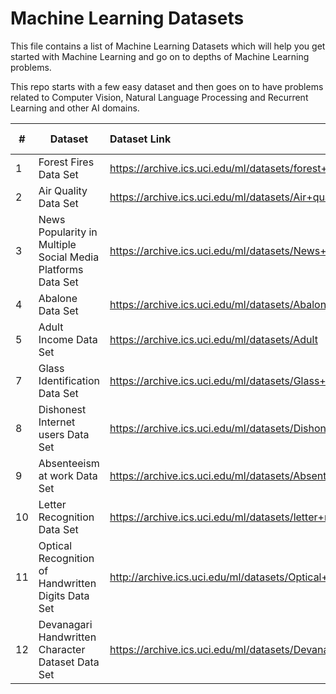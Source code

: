 # Machine Learning Datasets

This file contains a list of Machine Learning Datasets which will help you get started with Machine Learning and go on to depths of Machine Learning problems. 



This repo starts with a few easy dataset and then goes on to have problems related to Computer Vision, Natural Language Processing and Recurrent Learning and other AI domains.

| #    | Dataset                                                     | Dataset Link                                                 | Task on Dataset                |
| ---- | ----------------------------------------------------------- | :----------------------------------------------------------- | :----------------------------- |
| 1    | Forest Fires Data Set                                       | <https://archive.ics.uci.edu/ml/datasets/forest+fires>       | Regression                     |
| 2    | Air Quality Data Set                                        | <https://archive.ics.uci.edu/ml/datasets/Air+quality>        | Regression                     |
| 3    | News Popularity in Multiple Social Media Platforms Data Set | <https://archive.ics.uci.edu/ml/datasets/News+Popularity+in+Multiple+Social+Media+Platforms> | Regression                     |
| 4    | Abalone Data Set                                            | <https://archive.ics.uci.edu/ml/datasets/Abalone>            | Classification                 |
| 5    | Adult Income Data Set                                       | <https://archive.ics.uci.edu/ml/datasets/Adult>              | Classification                 |
| 7    | Glass Identification Data Set                               | <https://archive.ics.uci.edu/ml/datasets/Glass+Identification> | Classification                 |
| 8    | Dishonest Internet users Data Set                           | <https://archive.ics.uci.edu/ml/datasets/Dishonest+Internet+users+Dataset> | Classification, Clustering     |
| 9    | Absenteeism at work Data Set                                | <https://archive.ics.uci.edu/ml/datasets/Absenteeism+at+work> | Classification, Clustering     |
| 10   | Letter Recognition Data Set                                 | <https://archive.ics.uci.edu/ml/datasets/letter+recognition> | Classification, NN             |
| 11   | Optical Recognition of Handwritten Digits Data Set          | <http://archive.ics.uci.edu/ml/datasets/Optical+Recognition+of+Handwritten+Digits> | Classification, NN             |
| 12   | Devanagari Handwritten Character Dataset Data Set           | <https://archive.ics.uci.edu/ml/datasets/Devanagari+Handwritten+Character+Dataset> | Classification ( Optional), NN |

